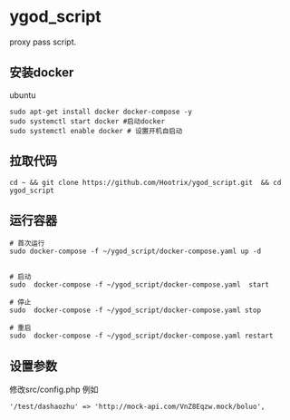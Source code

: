 # ygod_script
proxy pass  script. 


## 安装docker

ubuntu
```
sudo apt-get install docker docker-compose -y
sudo systemctl start docker #启动docker
sudo systemctl enable docker # 设置开机自启动
```

## 拉取代码

```
cd ~ && git clone https://github.com/Hootrix/ygod_script.git  && cd ygod_script
```

## 运行容器

```
# 首次运行
sudo docker-compose -f ~/ygod_script/docker-compose.yaml up -d


# 启动
sudo  docker-compose -f ~/ygod_script/docker-compose.yaml  start

# 停止
sudo  docker-compose -f ~/ygod_script/docker-compose.yaml stop

# 重启
sudo  docker-compose -f ~/ygod_script/docker-compose.yaml restart
```

## 设置参数

修改src/config.php 例如
```
'/test/dashaozhu' => 'http://mock-api.com/VnZ8Eqzw.mock/boluo',
```
